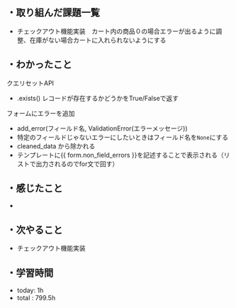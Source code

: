 ## ・取り組んだ課題一覧
- チェックアウト機能実装　カート内の商品０の場合エラーが出るように調整、在庫がない場合カートに入れられないようにする

## ・わかったこと
クエリセットAPI
- .exists() レコードが存在するかどうかをTrue/Falseで返す

フォームにエラーを追加
- add_error(フィールド名, ValidationError(エラーメッセージ))
- 特定のフィールドじゃないエラーにしたいときはフィールド名を`None`にする
- cleaned_data から除かれる
- テンプレートに{{ form.non_field_errors }}を記述することで表示される（リストで出力されるのでfor文で回す）


## ・感じたこと
- 

## ・次やること
- チェックアウト機能実装
　
## ・学習時間
- today: 1h
- total  : 799.5h



